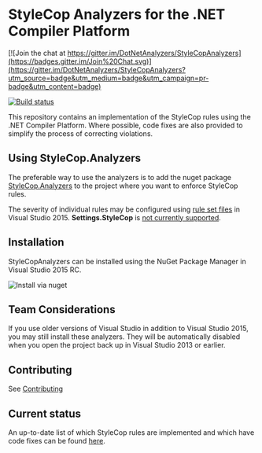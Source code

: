 # StyleCop Analyzers for the .NET Compiler Platform

[![Join the chat at https://gitter.im/DotNetAnalyzers/StyleCopAnalyzers](https://badges.gitter.im/Join%20Chat.svg)](https://gitter.im/DotNetAnalyzers/StyleCopAnalyzers?utm_source=badge&utm_medium=badge&utm_campaign=pr-badge&utm_content=badge)

[![Build status](https://ci.appveyor.com/api/projects/status/8jw2lq431kgg44jl/branch/master?svg=true)](https://ci.appveyor.com/project/sharwell/stylecopanalyzers/branch/master)

This repository contains an implementation of the StyleCop rules using the .NET Compiler Platform. Where possible, code fixes are also provided to simplify the process of correcting violations.

## Using StyleCop.Analyzers

The preferable way to use the analyzers is to add the nuget package [StyleCop.Analyzers](http://www.nuget.org/packages/StyleCop.Analyzers/)
to the project where you want to enforce StyleCop rules.

The severity of individual rules may be configured using [rule set files](https://msdn.microsoft.com/en-us/library/dd264996.aspx) in Visual Studio 2015. **Settings.StyleCop** is [not currently supported](https://github.com/DotNetAnalyzers/StyleCopAnalyzers/issues/422).

## Installation

StyleCopAnalyzers can be installed using the NuGet Package Manager in Visual Studio 2015 RC.

![Install via nuget](https://cloud.githubusercontent.com/assets/1408396/8233513/491f301a-159c-11e5-8b7a-1e16a0695da6.png)

## Team Considerations

If you use older versions of Visual Studio in addition to Visual Studio 2015, you may still install these analyzers. They will be automatically disabled when you open the project back up in Visual Studio 2013 or earlier.

## Contributing

See [Contributing](CONTRIBUTING.md)

## Current status

An up-to-date list of which StyleCop rules are implemented and which have code fixes can be found [here](http://stylecop.pdelvo.com/).
